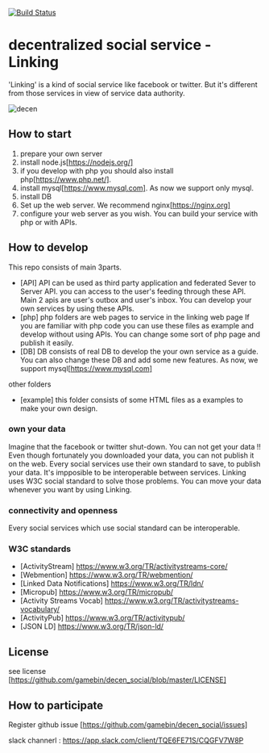 [![Build Status](https://travis-ci.org/gamebin/decen_social.svg?branch=master)](https://travis-ci.org/gamebin/decen_social)


# decentralized social service - Linking
'Linking' is a kind of social service like facebook or twitter. 
But it's different from those services in view of service data authority.


![decen](https://user-images.githubusercontent.com/22092729/69291614-23241500-0c47-11ea-93d6-1f63e7553f56.png)


## How to start
1. prepare your own server
2. install node.js[https://nodejs.org/]
3. if you develop with php you should also install php[https://www.php.net/].
4. install mysql[https://www.mysql.com]. As now we support only mysql.
5. install DB
6. Set up the web server. We recommend nginx[https://nginx.org]
7. configure your web server as you wish. You can build your service with php or with APIs.

## How to develop
This repo consists of main 3parts.
- [API]
API can be used as third party application and federated Sever to Server API. 
you can access to the user's feeding through these API. 
Main 2 apis are user's outbox and user's inbox. 
You can develop your own services by using these APIs. 
- [php]
php folders are web pages to service in the linking web page If you are familiar with php code you can use these files as example and develop without using APIs. 
You can change some sort of php page and publish it easily.
- [DB]
DB consists of real DB to develop the your own service as a guide. You can also change these DB and add some new features.
As now, we support mysql[https://www.mysql.com]

other folders
- [example] this folder consists of some HTML files as a examples to make your own design.

### own your data 
Imagine that the facebook or twitter shut-down. You can not get your data !!
Even though fortunately you downloaded your data, you can not publish it on the web. 
Every social services use their own standard to save, to publish your data. It's impposible to be interoperable between services.
Linking uses W3C social standard to solve those problems. 
You can move your data whenever you want by using Linking. 

### connectivity and openness
Every social services which use social standard can be interoperable. 

### W3C standards
- [ActivityStream] https://www.w3.org/TR/activitystreams-core/
- [Webmention] https://www.w3.org/TR/webmention/
- [Linked Data Notifications] https://www.w3.org/TR/ldn/
- [Micropub] https://www.w3.org/TR/micropub/
- [Activity Streams Vocab] https://www.w3.org/TR/activitystreams-vocabulary/
- [ActivityPub] https://www.w3.org/TR/activitypub/
- [JSON LD] https://www.w3.org/TR/json-ld/

## License 

see license [https://github.com/gamebin/decen_social/blob/master/LICENSE]

## How to participate
Register github issue [https://github.com/gamebin/decen_social/issues] 

slack channerl : https://app.slack.com/client/TQE6FE71S/CQGFV7W8P
